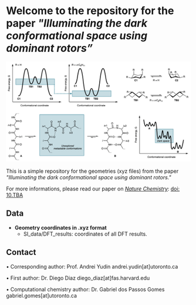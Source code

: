 # Welcome to the repository for the paper _"Illuminating the dark conformational space using dominant rotors”_

![Image of the TOC for the paper](images/toc.png)

This is a simple repository for the geometries (xyz files) from the paper _"Illuminating the dark conformational space using dominant rotors."_

For more informations, please read our paper on _[Nature Chemistry](https://www.nature.com/nchem/)_: [doi: 10.TBA](TBA)

## Data
* **Geometry coordinates in .xyz format**
    * SI_data/DFT_results: coordinates of all DFT results.

## Contact
• Corresponding author: Prof. Andrei Yudin andrei.yudin[at]utoronto.ca

• First author: Dr. Diego Diaz diego_diaz[at]fas.harvard.edu

• Computational chemistry author: Dr. Gabriel dos Passos Gomes gabriel.gomes[at]utoronto.ca
